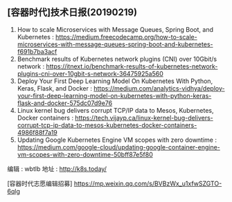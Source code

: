 ## [容器时代]技术日报(20190219)

1. How to scale Microservices with Message Queues, Spring Boot, and Kubernetes : https://medium.freecodecamp.org/how-to-scale-microservices-with-message-queues-spring-boot-and-kubernetes-f691b7ba3acf
2. Benchmark results of Kubernetes network plugins (CNI) over 10Gbit/s network : https://itnext.io/benchmark-results-of-kubernetes-network-plugins-cni-over-10gbit-s-network-36475925a560
3. Deploy Your First Deep Learning Model On Kubernetes With Python, Keras, Flask, and Docker : https://medium.com/analytics-vidhya/deploy-your-first-deep-learning-model-on-kubernetes-with-python-keras-flask-and-docker-575dc07d9e76
4. Linux kernel bug delivers corrupt TCP/IP data to Mesos, Kubernetes, Docker containers : https://tech.vijayp.ca/linux-kernel-bug-delivers-corrupt-tcp-ip-data-to-mesos-kubernetes-docker-containers-4986f88f7a19
5. Updating Google Kubernetes Engine VM scopes with zero downtime : https://medium.com/google-cloud/updating-google-container-engine-vm-scopes-with-zero-downtime-50bff87e5f80

编辑 : wbtlb
地址 : http://k8s.today/

[容器时代志愿编辑招募] https://mp.weixin.qq.com/s/BVBzWx_u1xfwSZGTO-6qlg
